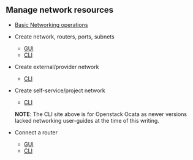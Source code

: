 ## Manage network resources

  * [Basic Networking operations](https://docs.openstack.org/neutron/latest/admin/archives/use.html#basic-networking-operations)
  * Create network, routers, ports, subnets
    * [GUI](https://docs.openstack.org/horizon/latest/user/create-networks.html)
    * [CLI](https://docs.openstack.org/ocata/user-guide/cli-create-and-manage-networks.html)
  
  * Create external/provider network
    * [CLI](https://docs.openstack.org/install-guide/launch-instance-networks-provider.html)
  * Create self-service/project network
    * [CLI](https://docs.openstack.org/install-guide/launch-instance-networks-selfservice.html)

    __NOTE__: The CLI site above is for Openstack Ocata as newer versions 
    lacked networking user-guides at the time of this writing. 
  * Connect a router
    * [GUI](https://docs.openstack.org/horizon/latest/user/create-networks.html#create-a-router)
    * [CLI]()


